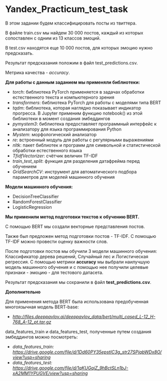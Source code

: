 # Yandex_Practicum_test_task

В этом задании будем классифицировать посты из твиттера.

В файле train.csv мы найдем 30 000 постов, каждый из которых сопоставлен с одним из 13 классов эмоций.

В test.csv находятся еще 10 000 постов, для которых эмоцию нужно предсказать.

Результат предсказания положим в файл test_predictions.csv.

Метрика качества - *accuracy*.

**Для работы с данным заданием мы применяли библиотеки:**

- *torch*: библиотека PyTorch применяется в задачах обработки естественного текста и компьютерного зрения
- *transformers*: библиотека PyTorch для работы с моделями типа BERT
- *tqdm*: библиотека, которая наглядно показывает индикатор прогресса. В Jupyter применим функцию notebook() из этой библиотеки в момент создания эмбеддингов
- *pymystem3*: библиотека предоставляет программный интерфейс к анализатору для языка программирования Python
- *Mystem*: морфологический анализатор
- *re*: встроенный модуль для работы с регулярными выражениями
- *nltk*: пакет библиотек и программ для символьной и статистической обработки естественного языка
- *TfidfVectorizer*: счётчик величин TF-IDF
- *train_test_split*: функция для разделения датафрейма перед обучением
- *GridSearchCV*: инструмент для автоматического подбора параметров для моделей машинного обучения

**Модели машинного обучения:**

- DecisionTreeClassifier
- RandomForestClassifier
- LogisticRegression

**Мы применили метод подготовки текстов к обучению BERT.**

С помощью BERT мы создали векторные представления постов.

Также был предложен метод подготовки постов - TF-IDF. С помощью TF-IDF можно провести оценку важности слов.

После подготовки постов мы обучили 3 модели машинного обучения: Классификатор дерева решений, Случайный лес и Логистическая регрессия.
С помощью метрики **accuracy** мы выбрали наилучшую модель машинного обучения и с помощью нее получили целевые признаки - эмоцию - для тестового датасета.

Результат предсказания мы сохранили в файл **test_predictions.csv**.

**Дополнительно**

Для применения метода BERT была использована предобученная многоязычная модель BERT-base:
- *http://files.deeppavlov.ai/deeppavlov_data/bert/multi_cased_L-12_H-768_A-12_pt.tar.gz*

data_features_train и data_features_test, полученные путем создания эмбеддингов можно посмотреть:
- *data_features_train: https://drive.google.com/file/d/1Dd60PY35epstIC3g_str27SPjqbWDx8O/view?usp=sharing*
- *data_features_test: https://drive.google.com/file/d/1qKUGqiZ_9hBctSLn1bJ-xA2MM1YPUGVE/view?usp=sharing*
